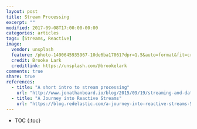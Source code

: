 ```yaml
---
layout: post
title: Stream Processing
excerpt: ""
modified: 2017-09-08T17:00:00-00:00
categories: articles
tags: [Streams, Reactive]
image:
  vendor: unsplash
  feature: /photo-1490645935967-10de6ba17061?dpr=1.5&auto=format&fit=crop&w=1080&h=735&q=80&cs=tinysrgb&crop=
  credit: Brooke Lark
  creditlink: https://unsplash.com/@brookelark
comments: true
share: true
references:
  - title: "A short intro to stream processing"
    url: "http://www.jonathanbeard.io/blog/2015/09/19/streaming-and-dataflow.html"
  - title: "A Journey into Reactive Streams"
    url: "https://blog.redelastic.com/a-journey-into-reactive-streams-5ee2a9cd7e29"
---
```


* TOC
{:toc}
